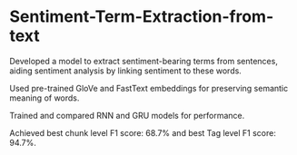 # Sentiment-Term-Extraction-from-text
Developed a model to extract sentiment-bearing terms from sentences, aiding sentiment analysis by linking sentiment to these words.

Used pre-trained GloVe and FastText embeddings for preserving semantic meaning of words.

Trained and compared RNN and GRU models for performance.

Achieved best chunk level F1 score: 68.7% and best Tag level F1 score: 94.7%.

